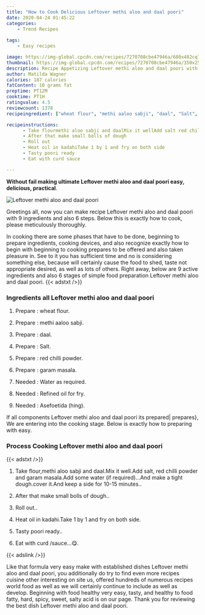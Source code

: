 ```yaml
---
title: "How to Cook Delicious Leftover methi aloo and daal poori"
date: 2020-04-24 01:45:22
categories:
    - Trend Recipes
    
tags:
    - Easy recipes

image: https://img-global.cpcdn.com/recipes/7270708cbe47946a/680x482cq70/leftover-methi-aloo-and-daal-poori-recipe-main-photo.jpg
thumbnail: https://img-global.cpcdn.com/recipes/7270708cbe47946a/350x250cq70/leftover-methi-aloo-and-daal-poori-recipe-main-photo.jpg
description: Recipe Appetizing Leftover methi aloo and daal poori with 9 ingredients and 6 stages of easy cooking.
author: Matilda Wagner
calories: 187 calories
fatContent: 10 grams fat
preptime: PT12M
cooktime: PT1H
ratingvalue: 4.5
reviewcount: 1378
recipeingredient: ["wheat flour", "methi aaloo sabji", "daal", "Salt", "red chilli powder", "garam masala", "Water as required", "Refined oil for fry", "Asefoetida hing"]

recipeinstructions: 
      - Take flourmethi aloo sabji and daalMix it wellAdd salt red chilli powder and garam masalaAdd some water if requiredAnd make a tight doughcover itAnd keep a side for 1015 minutes 
      - After that make small bolls of dough 
      - Roll out 
      - Heat oil in kadahiTake 1 by 1 and fry on both side 
      - Tasty poori ready 
      - Eat with curd sauce

---
```




**Without fail making ultimate Leftover methi aloo and daal poori easy, delicious, practical**. 


![Leftover methi aloo and daal poori](https://img-global.cpcdn.com/recipes/7270708cbe47946a/680x482cq70/leftover-methi-aloo-and-daal-poori-recipe-main-photo.jpg "Leftover methi aloo and daal poori")




Greetings all, now you can make recipe Leftover methi aloo and daal poori with 9 ingredients and also 6 steps. Below this is exactly how to cook, please meticulously thoroughly.

In cooking there are some phases that have to be done, beginning to prepare ingredients, cooking devices, and also recognize exactly how to begin with beginning to cooking prepares to be offered and also taken pleasure in. See to it you has sufficient time and no is considering something else, because will certainly cause the food to shed, taste not appropriate desired, as well as lots of others. Right away, below are 9 active ingredients and also 6 stages of simple food preparation Leftover methi aloo and daal poori.
{{< adstxt />}}

### Ingredients all Leftover methi aloo and daal poori


1. Prepare  : wheat flour.

1. Prepare  : methi aaloo sabji.

1. Prepare  : daal.

1. Prepare  : Salt.

1. Prepare  : red chilli powder.

1. Prepare  : garam masala.

1. Needed  : Water as required.

1. Needed  : Refined oil for fry.

1. Needed  : Asefoetida (hing).



If all components Leftover methi aloo and daal poori its prepared| prepares}, We are entering into the cooking stage. Below is exactly how to preparing with easy.

### Process Cooking Leftover methi aloo and daal poori

{{< adstxt />}}


1. Take flour,methi aloo sabji and daal.Mix it well.Add salt, red chilli powder and garam masala.Add some water (if required)...And make a tight dough.cover it.And keep a side for 10-15 minutes..



1. After that make small bolls of dough..



1. Roll out..



1. Heat oil in kadahi.Take 1 by 1 and fry on both side.



1. Tasty poori ready..



1. Eat with curd /sauce...😋.





{{< adslink />}}

Like that formula very easy make with established dishes Leftover methi aloo and daal poori, you additionally do try to find even more recipes cuisine other interesting on site us, offered hundreds of numerous recipes world food as well as we will certainly continue to include as well as develop. Beginning with food healthy very easy, tasty, and healthy to food fatty, hard, spicy, sweet, salty acid is on our page. Thank you for reviewing the best dish Leftover methi aloo and daal poori.
